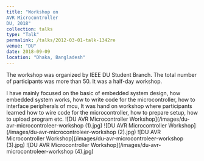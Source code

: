 ```yaml
---
title: "Workshop on
AVR Microcontroller
DU, 2018"
collection: talks
type: "Talk"
permalink: /talks/2012-03-01-talk-1342re
venue: "DU"
date: 2018-09-09
location: "Dhaka, Bangladesh"
---
```


The workshop was organized by IEEE DU Student Branch. The total number of participants was more than 50. It was a half-day workshop.

I have mainly focused on the basic of embedded system design, how embedded system works, how to write code for the microcontroller, how to interface peripherals of mcu,  It was hand on workshop where participants learned how to wire code for the microcontroller, how to prepare setup, how to upload program etc.
![DU AVR Microcontroller Workshop](/images/du-avr-microcontroleer-workshop (1).jpg)
![DU AVR Microcontroller Workshop](/images/du-avr-microcontroleer-workshop (2).jpg)
![DU AVR Microcontroller Workshop](/images/du-avr-microcontroleer-workshop (3).jpg)
![DU AVR Microcontroller Workshop](/images/du-avr-microcontroleer-workshop (4).jpg)